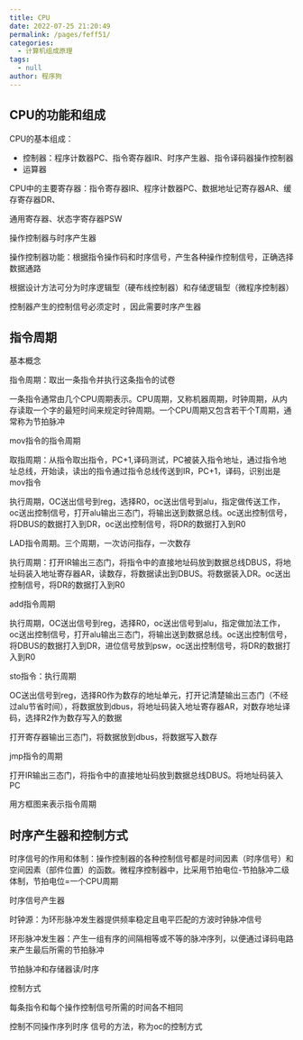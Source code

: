```yaml
---
title: CPU
date: 2022-07-25 21:20:49
permalink: /pages/feff51/
categories: 
  - 计算机组成原理
tags: 
  - null
author: 程序狗
---
```

## CPU的功能和组成

CPU的基本组成：

* 控制器：程序计数器PC、指令寄存器IR、时序产生器、指令译码器操作控制器
* 运算器

CPU中的主要寄存器：指令寄存器IR、程序计数器PC、数据地址记寄存器AR、缓存寄存器DR、

通用寄存器、状态字寄存器PSW

操作控制器与时序产生器

操作控制器功能：根据指令操作码和时序信号，产生各种操作控制信号，正确选择数据通路

根据设计方法可分为时序逻辑型（硬布线控制器）和存储逻辑型（微程序控制器）

控制器产生的控制信号必须定时 ，因此需要时序产生器

## 指令周期

基本概念

指令周期：取出一条指令并执行这条指令的试卷

一条指令通常由几个CPU周期表示。CPU周期，又称机器周期，时钟周期，从内存读取一个字的最短时间来规定时钟周期。一个CPU周期又包含若干个T周期，通常称为节拍脉冲

mov指令的指令周期

取指周期：从指令取出指令，PC+1,译码测试，PC被装入指令地址，通过指令地址总线，开始读，读出的指令通过指令总线传送到IR，PC+1，译码，识别出是mov指令

执行周期，OC送出信号到reg，选择R0，oc送出信号到alu，指定做传送工作，oc送出控制信号，打开alu输出三态门，将输出送到数据总线。oc送出控制信号，将DBUS的数据打入到DR，oc送出控制信号，将DR的数据打入到R0

LAD指令周期。三个周期，一次访问指存，一次数存

执行周期：打开IR输出三态门，将指令中的直接地址码放到数据总线DBUS，将地址码装入地址寄存器AR，读数存，将数据读出到DBUS。将数据装入DR。oc送出控制信号，将DR的数据打入到R0

add指令周期

执行周期，OC送出信号到reg，选择R0，oc送出信号到alu，指定做加法工作，oc送出控制信号，打开alu输出三态门，将输出送到数据总线。oc送出控制信号，将DBUS的数据打入到DR，进位信号放到psw，oc送出控制信号，将DR的数据打入到R0

sto指令：执行周期

OC送出信号到reg，选择R0作为数存的地址单元，打开记清楚输出三态门（不经过alu节省时间），将数据放到dbus，将地址码装入地址寄存器AR，对数存地址译码，选择R2作为数存写入的数据

打开寄存器输出三态门，将数据放到dbus，将数据写入数存

jmp指令的周期

打开IR输出三态门，将指令中的直接地址码放到数据总线DBUS。将地址码装入PC

用方框图来表示指令周期

## 时序产生器和控制方式

时序信号的作用和体制：操作控制器的各种控制信号都是时间因素（时序信号）和空间因素（部件位置）的函数。微程序控制器中，比采用节拍电位-节拍脉冲二级体制，节拍电位=一个CPU周期

时序信号产生器

时钟源：为环形脉冲发生器提供频率稳定且电平匹配的方波时钟脉冲信号

环形脉冲发生器：产生一组有序的间隔相等或不等的脉冲序列，以便通过译码电路来产生最后所需的节拍脉冲

节拍脉冲和存储器读/时序

控制方式

每条指令和每个操作控制信号所需的时间各不相同

控制不同操作序列时序 信号的方法，称为oc的控制方式